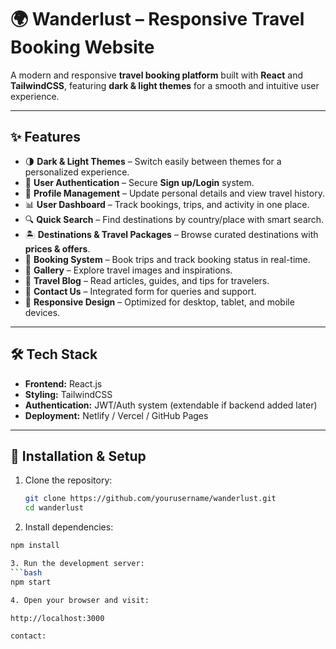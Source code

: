 # 🌍 Wanderlust – Responsive Travel Booking Website  

A modern and responsive **travel booking platform** built with **React** and **TailwindCSS**, featuring **dark & light themes** for a smooth and intuitive user experience.  

---

## ✨ Features  

- 🌗 **Dark & Light Themes** – Switch easily between themes for a personalized experience.  
- 👤 **User Authentication** – Secure **Sign up/Login** system.  
- 📝 **Profile Management** – Update personal details and view travel history.  
- 📊 **User Dashboard** – Track bookings, trips, and activity in one place.  
- 🔍 **Quick Search** – Find destinations by country/place with smart search.  
- 🏝️ **Destinations & Travel Packages** – Browse curated destinations with **prices & offers**.  
- 🧾 **Booking System** – Book trips and track booking status in real-time.  
- 📸 **Gallery** – Explore travel images and inspirations.  
- 📰 **Travel Blog** – Read articles, guides, and tips for travelers.  
- 📩 **Contact Us** – Integrated form for queries and support.  
- 📱 **Responsive Design** – Optimized for desktop, tablet, and mobile devices.  

---

## 🛠️ Tech Stack  

- **Frontend:** React.js  
- **Styling:** TailwindCSS  
- **Authentication:** JWT/Auth system (extendable if backend added later)  
- **Deployment:** Netlify / Vercel / GitHub Pages  

---

## 🚀 Installation & Setup  

1. Clone the repository:  
   ```bash
   git clone https://github.com/yourusername/wanderlust.git
   cd wanderlust
2. Install dependencies:
```bash
npm install

3. Run the development server:
```bash
npm start

4. Open your browser and visit:

http://localhost:3000

contact:
